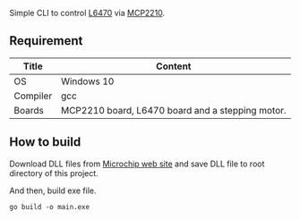 Simple CLI to control [L6470](https://www.st.com/en/motor-drivers/l6470.html) via [MCP2210](https://www.microchip.com/wwwproducts/en/MCP2210).

## Requirement

| Title | Content |
|---|---|
| OS | Windows 10 |
| Compiler | gcc |
| Boards | MCP2210 board, L6470 board and a stepping motor. |

## How to build

Download DLL files from [Microchip web site](https://www.microchip.com/wwwproducts/en/MCP2210) and save DLL file to root directory of this project.

And then, build exe file.

```
go build -o main.exe
```